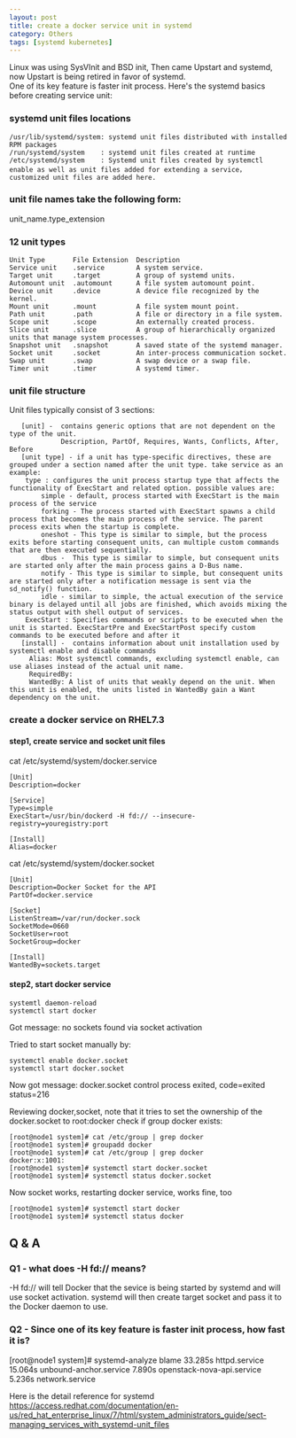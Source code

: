 ```yaml
---
layout: post
title: create a docker service unit in systemd   
category: Others
tags: [systemd kubernetes]
---
```


Linux was using SysVInit and BSD init, Then came Upstart and systemd, now Upstart is being retired in favor of systemd.    
One of its key feature is faster init process. Here's the systemd basics before creating service unit:  

### systemd unit files locations 
```
/usr/lib/systemd/system: systemd unit files distributed with installed RPM packages 
/run/systemd/system    : systemd unit files created at runtime
/etc/systemd/system    : Systemd unit files created by systemctl enable as well as unit files added for extending a service， customized unit files are added here. 
```
### unit file names take the following form: 
   unit_name.type_extension 
### 12 unit types  
```
Unit Type	    File Extension	Description
Service unit	.service	    A system service.
Target unit	    .target	        A group of systemd units.
Automount unit	.automount	    A file system automount point.
Device unit	    .device	        A device file recognized by the kernel.
Mount unit	    .mount	        A file system mount point.
Path unit	    .path	        A file or directory in a file system.
Scope unit	    .scope	        An externally created process.
Slice unit	    .slice	        A group of hierarchically organized units that manage system processes.
Snapshot unit	.snapshot	    A saved state of the systemd manager.
Socket unit	    .socket	        An inter-process communication socket.
Swap unit	    .swap	        A swap device or a swap file.
Timer unit	    .timer	        A systemd timer.
```
### unit file structure 
Unit files typically consist of 3 sections: 
```
   [unit] -  contains generic options that are not dependent on the type of the unit.
             Description, PartOf, Requires, Wants, Conflicts, After, Before 
   [unit type] - if a unit has type-specific directives, these are grouped under a section named after the unit type. take service as an example: 
    type : configures the unit process startup type that affects the functionality of ExecStart and related option. possible values are: 
        simple - default, process started with ExecStart is the main process of the service 
        forking - The process started with ExecStart spawns a child process that becomes the main process of the service. The parent process exits when the startup is complete.
        oneshot - This type is similar to simple, but the process exits before starting consequent units, can multiple custom commands that are then executed sequentially.
        dbus -  This type is similar to simple, but consequent units are started only after the main process gains a D-Bus name.
        notify - This type is similar to simple, but consequent units are started only after a notification message is sent via the sd_notify() function.
        idle - similar to simple, the actual execution of the service binary is delayed until all jobs are finished, which avoids mixing the status output with shell output of services.
    ExecStart : Specifies commands or scripts to be executed when the unit is started. ExecStartPre and ExecStartPost specify custom commands to be executed before and after it
   [install] -  contains information about unit installation used by systemctl enable and disable commands
     Alias: Most systemctl commands, excluding systemctl enable, can use aliases instead of the actual unit name.
     RequiredBy: 
     WantedBy: A list of units that weakly depend on the unit. When this unit is enabled, the units listed in WantedBy gain a Want dependency on the unit.
```

### create a docker service on RHEL7.3 
#### step1, create service and socket unit files 
cat /etc/systemd/system/docker.service
```
[Unit]
Description=docker

[Service]
Type=simple
ExecStart=/usr/bin/dockerd -H fd:// --insecure-registry=youregistry:port

[Install]
Alias=docker
```

cat /etc/systemd/system/docker.socket
```
[Unit]
Description=Docker Socket for the API
PartOf=docker.service

[Socket]
ListenStream=/var/run/docker.sock
SocketMode=0660
SocketUser=root
SocketGroup=docker

[Install]
WantedBy=sockets.target
```
#### step2, start docker service 
```
systemtl daemon-reload 
systemctl start docker 
```
Got message:  no sockets found via socket activation 

Tried to start socket manually by:
```
systemctl enable docker.socket
systemctl start docker.socket
```
Now got message: docker.socket control process exited, code=exited status=216

Reviewing docker,socket, note that it tries to set the ownership of the docker.socket to root:docker
check if group docker exists: 
```
[root@node1 system]# cat /etc/group | grep docker
[root@node1 system]# groupadd docker
[root@node1 system]# cat /etc/group | grep docker
docker:x:1001:
[root@node1 system]# systemctl start docker.socket
[root@node1 system]# systemctl status docker.socket
```
Now socket works, restarting docker service, works fine, too 
```
[root@node1 system]# systemctl start docker
[root@node1 system]# systemctl status docker
```

## Q & A   

### Q1 -  what does -H fd:// means?
-H fd:// will tell Docker that the sevice is being started by systemd and will use socket activation. 
systemd will then create target socket and pass it to the Docker daemon to use. 

  
### Q2 -  Since one of its key feature is faster init process, how fast it is? 
[root@node1 system]# systemd-analyze blame
         33.285s httpd.service
         15.064s unbound-anchor.service
          7.890s openstack-nova-api.service
          5.236s network.service
  
Here is the detail reference for systemd   
https://access.redhat.com/documentation/en-us/red_hat_enterprise_linux/7/html/system_administrators_guide/sect-managing_services_with_systemd-unit_files

